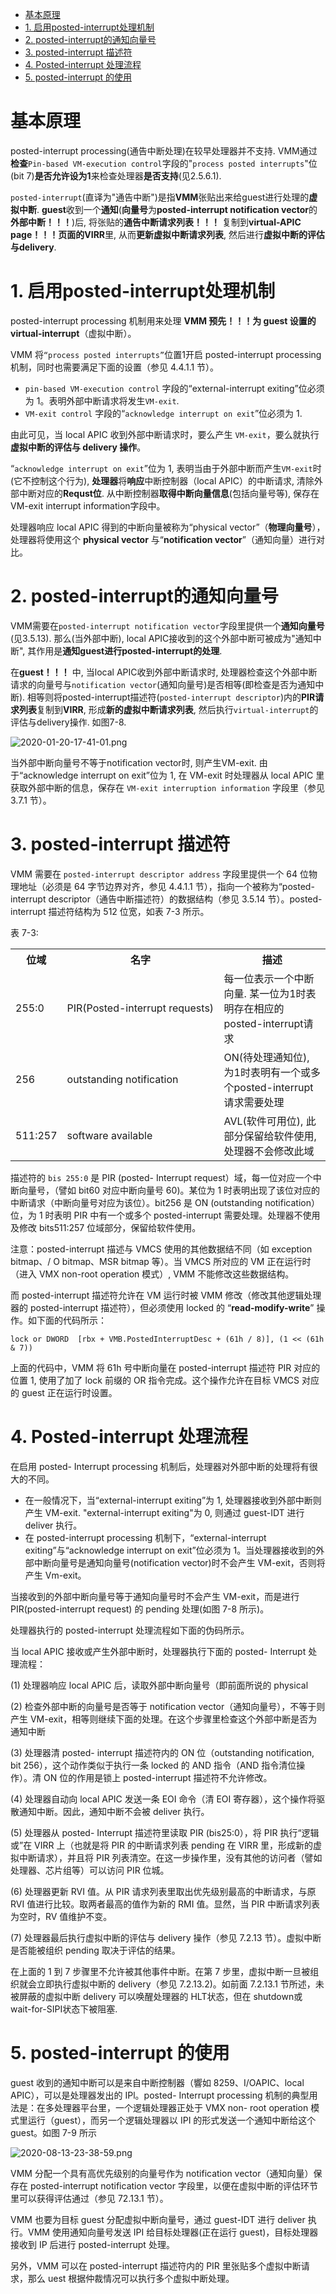 
<!-- @import "[TOC]" {cmd="toc" depthFrom=1 depthTo=6 orderedList=false} -->

<!-- code_chunk_output -->

- [基本原理](#基本原理)
- [1. 启用posted-interrupt处理机制](#1-启用posted-interrupt处理机制)
- [2. posted-interrupt的通知向量号](#2-posted-interrupt的通知向量号)
- [3. posted-interrupt 描述符](#3-posted-interrupt-描述符)
- [4. Posted-interrupt 处理流程](#4-posted-interrupt-处理流程)
- [5. posted-interrupt 的使用](#5-posted-interrupt-的使用)

<!-- /code_chunk_output -->

# 基本原理

posted-interrupt processing(通告中断处理)在较早处理器并不支持. VMM通过**检查**`Pin-based VM-execution control`字段的"`process posted interrupts`"位(bit 7)**是否允许设为1**来检查处理器**是否支持**(见2.5.6.1).

`posted-interrupt`(直译为"通告中断")是指**VMM**张贴出来给guest进行处理的**虚拟中断**. **guest**收到一个**通知**(**向量号**为**posted-interrupt notification vector**的**外部中断！！！**)后, 将张贴的**通告中断请求列表！！！** 复制到**virtual\-APIC page！！！**页面的**VIRR**里, 从而**更新虚拟中断请求列表**, 然后进行**虚拟中断的评估与delivery**.

# 1. 启用posted-interrupt处理机制

posted-interrupt processing 机制用来处理 **VMM 预先！！！为 guest 设置的 virtual-interrupt**（虚拟中断）。

VMM 将`“process posted interrupts”`位置1开启 posted-interrupt processing 机制，同时也需要满足下面的设置（参见 4.4.1.1 节）。
* `pin-based VM-execution control` 字段的“external-interrupt exiting”位必须为 1。表明外部中断请求将发生`VM-exit`.
* `VM-exit control` 字段的“`acknowledge interrupt on exit`”位必须为 1. 

由此可见，当 local APIC 收到外部中断请求时，要么产生 `VM-exit`，要么就执行**虚拟中断的评估与 delivery 操作**。

“`acknowledge interrupt on exit`”位为 1, 表明当由于外部中断而产生`VM-exit`时(它不控制这个行为), **处理器**将**响应**中断控制器（local APIC）的中断请求, 清除外部中断对应的**Requst位**. 从中断控制器**取得中断向量信息**(包括向量号等), 保存在VM-exit interrupt information字段中。

处理器响应 local APIC 得到的中断向量被称为“physical vector”（**物理向量号**），处理器将使用这个 **physical vector** 与“**notification vector**”（通知向量）进行对比。

# 2. posted-interrupt的通知向量号

VMM需要在`posted-interrupt notification vector`字段里提供一个**通知向量号**(见3.5.13). 那么(当外部中断), local APIC接收到的这个外部中断可被成为"通知中断", 其作用是**通知guest进行posted-interrupt的处理**.

在**guest！！！** 中, 当local APIC收到外部中断请求时, 处理器检查这个外部中断请求的向量号与`notification vector`(通知向量号)是否相等(即检查是否为通知中断). 相等则将posted-interrupt描述符(`posted-interrupt descriptor`)内的**PIR请求列表**复制到**VIRR**, 形成**新的虚拟中断请求列表**, 然后执行`virtual-interrupt`的评估与delivery操作. 如图7-8.

![2020-01-20-17-41-01.png](./images/2020-01-20-17-41-01.png)

当外部中断向量号不等于notification vector时, 则产生VM-exit. 由于“acknowledge interrupt on exit”位为 1, 在 VM-exit 时处理器从 local APIC 里获取外部中断的信息，保存在 `VM-exit interruption information` 字段里（参见 3.7.1 节）。

# 3. posted-interrupt 描述符

VMM 需要在 `posted-interrupt descriptor address` 字段里提供一个 64 位物理地址（必须是 64 字节边界对齐，参见 4.4.1.1 节），指向一个被称为“posted-interrupt descriptor（通告中断描述符）的数据结构（参见 3.5.14 节）。posted-interrupt 描述符结构为 512 位宽，如表 7-3 所示。

表 7-3:

<table>
    <tr>
        <th>位域</th>
        <th>名字</th>
        <th>描述</th>
    </tr>
    <tr>
        <td>255:0</td>
        <td width="235">PIR(Posted-interrupt requests)</td>
        <td>每一位表示一个中断向量. 某一位为1时表明存在相应的posted-interrupt请求</td>
    </tr>
    <tr>
        <td>256</td>
        <td>outstanding notification</td>
        <td>ON(待处理通知位), 为1时表明有一个或多个posted-interrupt请求需要处理</td>
    </tr>
    <tr>
        <td>511:257</td>
        <td>software available</td>
        <td>AVL(软件可用位), 此部分保留给软件使用, 处理器不会修改此域</td>
    </tr>
</table>

描述符的 `bis 255:0` 是 PIR (posted- Interrupt request）域，每一位对应一个中断向量号，（譬如 bit60 对应中断向量号 60)。某位为 1 时表明出现了该位对应的中断请求（中断向量号对应为该位）。bit256 是 ON (outstanding notification）位，为 1 时表明 PIR 中有一个或多个 posted-interrupt 需要处理。处理器不使用及修改 bits511:257 位域部分，保留给软件使用。

注意：posted-interrupt 描述与 VMCS 使用的其他数据结不同（如 exception  bitmap、/ O bitmap、MSR bitmap 等）。当 VMCS 所对应的 VM 正在运行时（进入 VMX  non-root operation 模式）, VMM 不能修改这些数据结构。

而 posted-interrupt 描述符允许在 VM 运行时被 VMM 修改（修改其他逻辑处理器的  posted-interrupt 描述符），但必须使用 locked 的 “**read-modify-write**” 操作。如下面的代码所示：

```
lock or DWORD  [rbx + VMB.PostedInterruptDesc + (61h / 8)], (1 << (61h & 7))
```

上面的代码中，VMM 将 61h 号中断向量在 posted-interrupt 描述符 PIR 对应的位置 1, 使用了加了 lock 前缀的 OR 指令完成。这个操作允许在目标 VMCS 对应的 guest 正在运行时设置。

# 4. Posted-interrupt 处理流程

在启用 posted- Interrupt processing 机制后，处理器对外部中断的处理将有很大的不同。

* 在一般情况下，当“external-interrupt exiting”为 1, 处理器接收到外部中断则产生 VM-exit. "external-interrupt exiting"为 0, 则通过 guest-IDT 进行 deliver 执行。
* 在 posted-interrupt processing 机制下，“external-interrupt exiting”与“acknowledge  interrupt on exit”位必须为 1。当处理器接收到的外部中断向量号是通知向量号(notification vector)时不会产生 VM-exit，否则将产生 Vm-exit。

当接收到的外部中断向量号等于通知向量号时不会产生 VM-exit，而是进行 PIR(posted-interrupt request) 的 pending 处理(如图 7-8 所示)。

处理器执行的 posted-interrupt 处理流程如下面的伪码所示。



当 local APIC 接收或产生外部中断时，处理器执行下面的 posted- Interrupt 处理流程： 

(1) 处理器响应 local APIC 后，读取外部中断向量号（即前面所说的 physical

(2) 检查外部中断的向量号是否等于 notification vector（通知向量号），不等于则产生 VM-exit，相等则继续下面的处理。在这个步骤里检查这个外部中断是否为通知中断

(3) 处理器清 posted- interrupt 描述符内的 ON 位（outstanding notification, bit 256），这个动作类似于执行一条 locked 的 AND 指令（AND 指令清位操作）。清 ON 位的作用是锁上 posted-interrupt 描述符不允许修改。

(4) 处理器自动向 local APIC 发送一条 EOI 命令（清 EOI 寄存器），这个操作将驱散通知中断。因此，通知中断不会被 deliver 执行。

(5) 处理器从 posted- Interrupt 描述符里读取 PIR (bis25:0），将 PIR 执行“逻辑或”在 VIRR 上（也就是将 PIR 的中断请求列表 pending 在 VIRR 里，形成新的虚拟中断请求），并且将 PIR 列表清空。在这一步操作里，没有其他的访问者（譬如处理器、芯片组等）可以访问 PIR 位城。

(6) 处理器更新 RVI 值。从 PIR 请求列表里取出优先级别最高的中断请求，与原 RVI 值进行比较。取两者最高的值作为新的 RMI 值。显然，当 PIR 中断请求列表为空时，RV 值维护不变。

(7) 处理器最后执行虚拟中断的评估与 delivery 操作（参见 7.2.13 节）。虚拟中断是否能被组织 pending 取决于评估的结果。

在上面的 1 到 7 步骤里不允许被其他事件中断。在第 7 步里，虚拟中断一旦被组织就会立即执行虚拟中断的 delivery（参见 7.2.13.2)。如前面 7.2.13.1 节所述，未被屏蔽的虚拟中断 delivery 可以唤醒处理器的 HLT状态，但在 shutdown或 wait-for-SIPI状态下被阻塞.

# 5. posted-interrupt 的使用

guest 收到的通知中断可以是来自中断控制器（響如 8259、I/OAPIC、local APIC），可以是处理器发出的 IPl。posted- Interrupt processing 机制的典型用法是：在多处理器平台里，一个逻辑处理器正处于 VMX non- root operation 模式里运行（guest），而另一个逻辑处理器以 IPI 的形式发送一个通知中断给这个 guest。如图 7-9 所示

![2020-08-13-23-38-59.png](./images/2020-08-13-23-38-59.png)

VMM 分配一个具有高优先级别的向量号作为 notification vector（通知向量）保存在  posted-interrupt notification vector 字段里，以便在虚拟中断的评估环节里可以获得评估通过（参见 72.13.1 节）。

VMM 也要为目标 guest 分配虚拟中断向量号，通过 guest-IDT 进行 deliver 执行。VMM 使用通知向量号发送 IPI 给目标处理器(正在运行 guest)，目标处理器接收到 IP 后进行 posted-interrupt 处理。

另外，VMM 可以在 posted-interrupt 描述符内的 PIR 里张贴多个虚拟中断请求，那么 uest 根据仲裁情况可以执行多个虚拟中断处理。